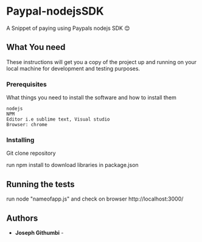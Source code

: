 # Paypal-nodejsSDK
A Snippet of paying using Paypals nodejs SDK 😊


## What You need

These instructions will get you a copy of the project up and running on your local machine for development and testing purposes.

### Prerequisites

What things you need to install the software and how to install them

```
nodejs
NPM
Editor i.e sublime text, Visual studio
Browser: chrome
```

### Installing

Git clone repository

run npm install to download libraries in package.json



## Running the tests

run node "nameofapp.js" and check on browser http://localhost:3000/








## Authors

* **Joseph Githumbi** -






